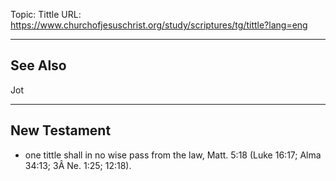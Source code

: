 Topic: Tittle
URL: https://www.churchofjesuschrist.org/study/scriptures/tg/tittle?lang=eng

---

## See Also

Jot

---

## New Testament

- one tittle shall in no wise pass from the law, Matt. 5:18 (Luke 16:17; Alma 34:13; 3Â Ne. 1:25; 12:18).


